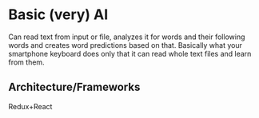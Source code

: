 # Basic (very) AI

Can read text from input or file, analyzes it for words and their following words and creates word predictions based on that. Basically what your smartphone keyboard does only that it can read whole text files and learn from them.

## Architecture/Frameworks

Redux+React

